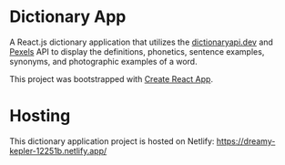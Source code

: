 # Dictionary App

A React.js dictionary application that utilizes the [dictionaryapi.dev](https://dictionaryapi.dev/) and [Pexels](https://www.pexels.com/) API to display the definitions, phonetics, sentence examples, synonyms, and photographic examples of a word.

This project was bootstrapped with [Create React App](https://github.com/facebook/create-react-app).

# Hosting

This dictionary application project is hosted on Netlify: https://dreamy-kepler-12251b.netlify.app/
